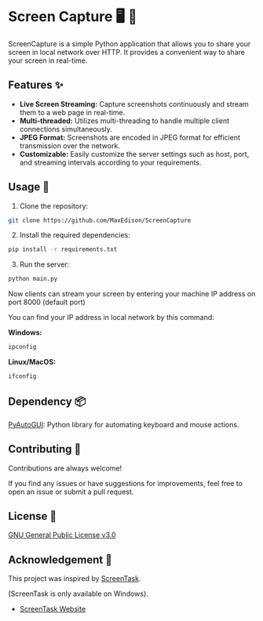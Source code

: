 
# Screen Capture 🖥️ 📸

ScreenCapture is a simple Python application that allows you to share your screen in local network over HTTP. It provides a convenient way to share your screen in real-time.

## Features ✨

- **Live Screen Streaming:** Capture screenshots continuously and stream them to a web page in real-time.
- **Multi-threaded:** Utilizes multi-threading to handle multiple client connections simultaneously.
- **JPEG Format:** Screenshots are encoded in JPEG format for efficient transmission over the network.
- **Customizable:** Easily customize the server settings such as host, port, and streaming intervals according to your requirements.

## Usage 🚀
1. Clone the repository:
```bash
git clone https://github.com/MaxEdison/ScreenCapture
```
2. Install the required dependencies:
```bash
pip install -r requirements.txt
```
3. Run the server:
```bash
python main.py
```

Now clients can stream your screen by entering your machine IP address on port 8000 (default port)

You can find your IP address in local network by this command:

**Windows:**
```bash
ipconfig
```
**Linux/MacOS:**

```bash
ifconfig
```

## Dependency 📦

[PyAutoGUI](https://pyautogui.readthedocs.io/): Python library for automating keyboard and mouse actions.
## Contributing 🤝

Contributions are always welcome!

If you find any issues or have suggestions for improvements, feel free to open an issue or submit a pull request.
## License 📄

[GNU General Public License v3.0](https://www.gnu.org/licenses/gpl-3.0.en.html)


## Acknowledgement 🙏

This project was inspired by [ScreenTask](https://github.com/EslaMx7/ScreenTask). 

(ScreenTask is only available on Windows).
 - [ScreenTask Website](https://screentask.me/)

